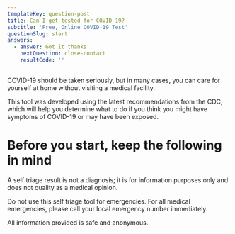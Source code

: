 ```yaml
---
templateKey: question-post
title: Can I get tested for COVID-19?
subtitle: 'Free, Online COVID-19 Test'
questionSlug: start
answers:
  - answer: Got it thanks
    nextQuestion: close-contact
    resultCode: ''
---
```

COVID-19 should be taken seriously, but in many cases, you can care for yourself at home without visiting a medical facility.

This tool was developed using the latest recommendations from the CDC, which will help you determine what to do if you think you might have symptoms of COVID-19 or may have been exposed.

# Before you start, keep the following in mind

A self triage result is not a diagnosis; it is for information purposes only and does not quality as a medical opinion.

Do not use this self triage tool for emergencies. For all medical emergencies, please call your local emergency number immediately.

All information provided is safe and anonymous.